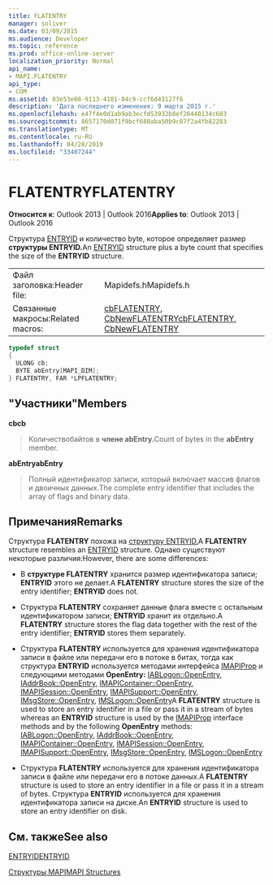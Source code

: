 ```yaml
---
title: FLATENTRY
manager: soliver
ms.date: 03/09/2015
ms.audience: Developer
ms.topic: reference
ms.prod: office-online-server
localization_priority: Normal
api_name:
- MAPI.FLATENTRY
api_type:
- COM
ms.assetid: 03e53e08-9113-4101-84c9-ccf6d43127f6
description: 'Дата последнего изменения: 9 марта 2015 г.'
ms.openlocfilehash: e47f4e0d1ab9ab3ecfd53932b8ef26440134c603
ms.sourcegitcommit: 8657170d071f9bcf680aba50b9c07f2a4fb82283
ms.translationtype: MT
ms.contentlocale: ru-RU
ms.lasthandoff: 04/28/2019
ms.locfileid: "33407244"
---
```

# <a name="flatentry"></a><span data-ttu-id="00d26-103">FLATENTRY</span><span class="sxs-lookup"><span data-stu-id="00d26-103">FLATENTRY</span></span>

  
  
<span data-ttu-id="00d26-104">**Относится к**: Outlook 2013 | Outlook 2016</span><span class="sxs-lookup"><span data-stu-id="00d26-104">**Applies to**: Outlook 2013 | Outlook 2016</span></span> 
  
<span data-ttu-id="00d26-105">Структура [ENTRYID](entryid.md) и количество byte, которое определяет размер **структуры ENTRYID.**</span><span class="sxs-lookup"><span data-stu-id="00d26-105">An [ENTRYID](entryid.md) structure plus a byte count that specifies the size of the **ENTRYID** structure.</span></span> 
  
|||
|:-----|:-----|
|<span data-ttu-id="00d26-106">Файл заголовка:</span><span class="sxs-lookup"><span data-stu-id="00d26-106">Header file:</span></span>  <br/> |<span data-ttu-id="00d26-107">Mapidefs.h</span><span class="sxs-lookup"><span data-stu-id="00d26-107">Mapidefs.h</span></span>  <br/> |
|<span data-ttu-id="00d26-108">Связанные макросы:</span><span class="sxs-lookup"><span data-stu-id="00d26-108">Related macros:</span></span>  <br/> |<span data-ttu-id="00d26-109">[cbFLATENTRY](cbflatentry.md), [CbNewFLATENTRY](cbnewflatentry.md)</span><span class="sxs-lookup"><span data-stu-id="00d26-109">[cbFLATENTRY](cbflatentry.md), [CbNewFLATENTRY](cbnewflatentry.md)</span></span> <br/> |
   
```cpp
typedef struct
{
  ULONG cb;
  BYTE abEntry[MAPI_DIM];
} FLATENTRY, FAR *LPFLATENTRY;

```

## <a name="members"></a><span data-ttu-id="00d26-110">"Участники"</span><span class="sxs-lookup"><span data-stu-id="00d26-110">Members</span></span>

 <span data-ttu-id="00d26-111">**cb**</span><span class="sxs-lookup"><span data-stu-id="00d26-111">**cb**</span></span>
  
> <span data-ttu-id="00d26-112">Количествобайтов в **члене abEntry.**</span><span class="sxs-lookup"><span data-stu-id="00d26-112">Count of bytes in the **abEntry** member.</span></span> 
    
 <span data-ttu-id="00d26-113">**abEntry**</span><span class="sxs-lookup"><span data-stu-id="00d26-113">**abEntry**</span></span>
  
> <span data-ttu-id="00d26-114">Полный идентификатор записи, который включает массив флагов и двоичных данных.</span><span class="sxs-lookup"><span data-stu-id="00d26-114">The complete entry identifier that includes the array of flags and binary data.</span></span>
    
## <a name="remarks"></a><span data-ttu-id="00d26-115">Примечания</span><span class="sxs-lookup"><span data-stu-id="00d26-115">Remarks</span></span>

<span data-ttu-id="00d26-116">Структура **FLATENTRY** похожа на [структуру ENTRYID.](entryid.md)</span><span class="sxs-lookup"><span data-stu-id="00d26-116">A **FLATENTRY** structure resembles an [ENTRYID](entryid.md) structure.</span></span> <span data-ttu-id="00d26-117">Однако существуют некоторые различия:</span><span class="sxs-lookup"><span data-stu-id="00d26-117">However, there are some differences:</span></span> 
  
- <span data-ttu-id="00d26-118">В **структуре FLATENTRY** хранится размер идентификатора записи; **ENTRYID** этого не делает.</span><span class="sxs-lookup"><span data-stu-id="00d26-118">A **FLATENTRY** structure stores the size of the entry identifier; **ENTRYID** does not.</span></span> 
    
- <span data-ttu-id="00d26-119">Структура **FLATENTRY** сохраняет данные флага вместе с остальным идентификатором записи; **ENTRYID** хранит их отдельно.</span><span class="sxs-lookup"><span data-stu-id="00d26-119">A **FLATENTRY** structure stores the flag data together with the rest of the entry identifier; **ENTRYID** stores them separately.</span></span> 
    
- <span data-ttu-id="00d26-120">Структура **FLATENTRY** используется для хранения идентификатора записи в файле или передачи его в потоке в битах, тогда как структура **ENTRYID** используется методами интерфейса [IMAPIProp](imapipropiunknown.md) и следующими методами **OpenEntry:** [IABLogon::OpenEntry](iablogon-openentry.md), [IAddrBook::OpenEntry](iaddrbook-openentry.md), [IMAPIContainer::OpenEntry](imapicontainer-openentry.md), [IMAPISession::OpenEntry](imapisession-openentry.md), [IMAPISupport::OpenEntry](imapisupport-openentry.md), [IMsgStore::OpenEntry](imsgstore-openentry.md), [IMSLogon::OpenEntry](imslogon-openentry.md)</span><span class="sxs-lookup"><span data-stu-id="00d26-120">A **FLATENTRY** structure is used to store an entry identifier in a file or pass it in a stream of bytes whereas an **ENTRYID** structure is used by the [IMAPIProp](imapipropiunknown.md) interface methods and by the following **OpenEntry** methods: [IABLogon::OpenEntry](iablogon-openentry.md), [IAddrBook::OpenEntry](iaddrbook-openentry.md), [IMAPIContainer::OpenEntry](imapicontainer-openentry.md), [IMAPISession::OpenEntry](imapisession-openentry.md), [IMAPISupport::OpenEntry](imapisupport-openentry.md), [IMsgStore::OpenEntry](imsgstore-openentry.md), [IMSLogon::OpenEntry](imslogon-openentry.md)</span></span>
    
- <span data-ttu-id="00d26-121">Структура **FLATENTRY** используется для хранения идентификатора записи в файле или передачи его в потоке данных.</span><span class="sxs-lookup"><span data-stu-id="00d26-121">A **FLATENTRY** structure is used to store an entry identifier in a file or pass it in a stream of bytes.</span></span> <span data-ttu-id="00d26-122">Структура **ENTRYID** используется для хранения идентификатора записи на диске.</span><span class="sxs-lookup"><span data-stu-id="00d26-122">An **ENTRYID** structure is used to store an entry identifier on disk.</span></span> 
    
## <a name="see-also"></a><span data-ttu-id="00d26-123">См. также</span><span class="sxs-lookup"><span data-stu-id="00d26-123">See also</span></span>



[<span data-ttu-id="00d26-124">ENTRYID</span><span class="sxs-lookup"><span data-stu-id="00d26-124">ENTRYID</span></span>](entryid.md)


[<span data-ttu-id="00d26-125">Структуры MAPI</span><span class="sxs-lookup"><span data-stu-id="00d26-125">MAPI Structures</span></span>](mapi-structures.md)

